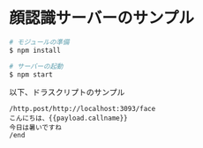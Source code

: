 # 顔認識サーバーのサンプル

```sh
# モジュールの準備
$ npm install

# サーバーの起動
$ npm start
```

以下、ドラスクリプトのサンプル

```
/http.post/http://localhost:3093/face
こんにちは、{{payload.callname}}
今日は暑いですね
/end
```
